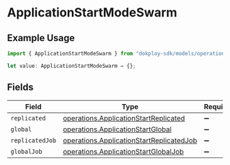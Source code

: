 # ApplicationStartModeSwarm

## Example Usage

```typescript
import { ApplicationStartModeSwarm } from "dokploy-sdk/models/operations";

let value: ApplicationStartModeSwarm = {};
```

## Fields

| Field                                                                                                | Type                                                                                                 | Required                                                                                             | Description                                                                                          |
| ---------------------------------------------------------------------------------------------------- | ---------------------------------------------------------------------------------------------------- | ---------------------------------------------------------------------------------------------------- | ---------------------------------------------------------------------------------------------------- |
| `replicated`                                                                                         | [operations.ApplicationStartReplicated](../../models/operations/applicationstartreplicated.md)       | :heavy_minus_sign:                                                                                   | N/A                                                                                                  |
| `global`                                                                                             | [operations.ApplicationStartGlobal](../../models/operations/applicationstartglobal.md)               | :heavy_minus_sign:                                                                                   | N/A                                                                                                  |
| `replicatedJob`                                                                                      | [operations.ApplicationStartReplicatedJob](../../models/operations/applicationstartreplicatedjob.md) | :heavy_minus_sign:                                                                                   | N/A                                                                                                  |
| `globalJob`                                                                                          | [operations.ApplicationStartGlobalJob](../../models/operations/applicationstartglobaljob.md)         | :heavy_minus_sign:                                                                                   | N/A                                                                                                  |
